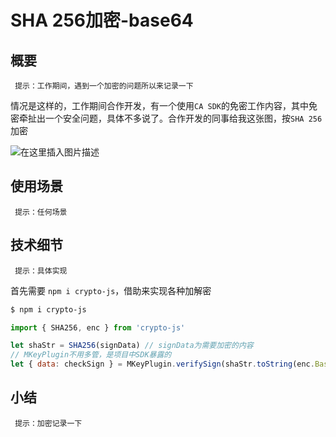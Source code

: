 # SHA 256加密-base64
## 概要

` 提示：工作期间，遇到一个加密的问题所以来记录一下`

情况是这样的，工作期间合作开发，有一个使用`CA SDK`的免密工作内容，其中免密牵扯出一个安全问题，具体不多说了。合作开发的同事给我这张图，按`SHA 256`加密

![在这里插入图片描述](https://cdn.chinachdu.com/webStatic/wechat-applets/nyt-static/xin-sha256.jpeg)
## 使用场景

` 提示：任何场景`


## 技术细节

` 提示：具体实现`

首先需要 `npm i crypto-js`，借助来实现各种加解密
```sh
$ npm i crypto-js
```

```javascript
import { SHA256, enc } from 'crypto-js'

let shaStr = SHA256(signData) // signData为需要加密的内容
// MKeyPlugin不用多管，是项目中SDK暴露的
let { data: checkSign } = MKeyPlugin.verifySign(shaStr.toString(enc.Base64), decodeURIComponent(signValue))

```


## 小结
` 提示：加密记录一下`

